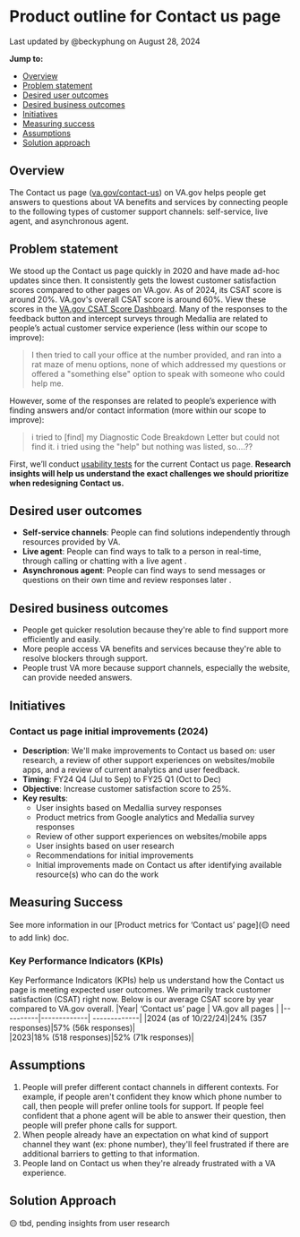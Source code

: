 # Product outline for Contact us page 

Last updated by @beckyphung on August 28, 2024

**Jump to:**
- [Overview](#overview)
- [Problem statement](#problem-statement)
- [Desired user outcomes](#desired-user-outcomes)
- [Desired business outcomes](#desired-business-outcomes)
- [Initiatives](#initiatives)
- [Measuring success](#measuring-success)
- [Assumptions](#assumptions)
- [Solution approach](#solution-approach)

## Overview
The Contact us page ([va.gov/contact-us](va.gov/contact-us)) on VA.gov helps people get answers to questions about VA benefits and services by connecting people to the following types of customer support channels: self-service, live agent, and asynchronous agent.

## Problem statement
We stood up the Contact us page quickly in 2020 and have made ad-hoc updates since then. It consistently gets the lowest customer satisfaction scores compared to other pages on VA.gov. As of 2024, its CSAT score is around 20%. VA.gov's overall CSAT score is around 60%. View these scores in the [VA.gov CSAT Score Dashboard](https://va-gov.domo.com/page/1545882322).
Many of the responses to the feedback button and intercept surveys through Medallia are related to people’s actual customer service experience (less within our scope to improve):
> I then tried to call your office at the number provided, and ran into a rat maze of menu options, none of which addressed my questions or offered a "something else" option to speak with someone who could help me.

However, some of the responses are related to people’s experience with finding answers and/or contact information (more within our scope to improve):
> i tried to [find] my Diagnostic Code Breakdown Letter but could not find it. i tried using the "help" but nothing was listed, so....??

First, we’ll conduct [usability tests](https://github.com/department-of-veterans-affairs/va.gov-team/tree/master/teams/veteran%20support%20crew/Contact%20us%20page/User%20research/09-2024%20Find%20help%20on%20Contact%20us) for the current Contact us page. **Research insights will help us understand the exact challenges we should prioritize when redesigning Contact us.**

## Desired user outcomes
-	**Self-service channels**: People can find solutions independently through resources provided by VA. 
-	**Live agent**: People can find ways to talk to a person in real-time, through calling or chatting with a live agent .
-	**Asynchronous agent**: People can find ways to send messages or questions on their own time and review responses later .
  
## Desired business outcomes
-	People get quicker resolution because they're able to find support more efficiently and easily.
-	More people access VA benefits and services because they're able to resolve blockers through support.
-	People trust VA more because support channels, especially the website, can provide needed answers.

## Initiatives
### Contact us page initial improvements (2024)
- **Description**: We'll make improvements to Contact us based on: user research, a review of other support experiences on websites/mobile apps, and a review of current analytics and user feedback.
- **Timing**: FY24 Q4 (Jul to Sep) to FY25 Q1 (Oct to Dec)
- **Objective**: Increase customer satisfaction score to 25%.
- **Key results**:
   - User insights based on Medallia survey responses
   - Product metrics from Google analytics and Medallia survey responses
   - Review of other support experiences on websites/mobile apps
   - User insights based on user research
   - Recommendations for initial improvements
   - Initial improvements made on Contact us after identifying available resource(s) who can do the work

## Measuring Success
See more information in our [Product metrics for ‘Contact us’ page](🟡 need to add link) doc.

### Key Performance Indicators (KPIs)
Key Performance Indicators (KPIs) help us understand how the Contact us page is meeting expected user outcomes.
We primarily track customer satisfaction (CSAT) right now. Below is our average CSAT score by year compared to VA.gov overall.
|Year| ‘Contact us’ page | VA.gov all pages | 
|----------|-------------| -------------|
|2024 (as of 10/22/24)|24% (357 responses)|57% (56k responses)|                     
|2023|18% (518 responses)|52% (71k responses)|

## Assumptions
1.	People will prefer different contact channels in different contexts. For example, if people aren't confident they know which phone number to call, then people will prefer online tools for support. If people feel confident that a phone agent will be able to answer their question, then people will prefer phone calls for support. 
2.	When people already have an expectation on what kind of support channel they want (ex: phone number), they'll feel frustrated if there are additional barriers to getting to that information. 
3.	People land on Contact us when they're already frustrated with a VA experience.

## Solution Approach
🟡 tbd, pending insights from user research
